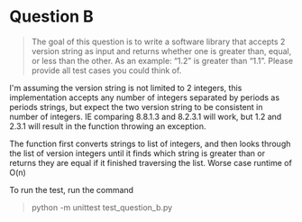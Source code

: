 # Question B

>The goal of this question is to write a software library that accepts 2 version string as input and returns whether one is greater than, equal, or less than the other. As an example: “1.2” is greater than “1.1”. Please provide all test cases you could think of.

I'm assuming the version string is not limited to 2 integers, this implementation accepts any number of integers
separated by periods as periods strings, but expect the two version string to be consistent in number of integers.
IE comparing 8.8.1.3 and 8.2.3.1 will work, but 1.2 and 2.3.1 will result in the function throwing an exception.

The function first converts strings to list of integers, and then looks through the list of version integers
until it finds which string is greater than or returns they are equal if it finished traversing the list. Worse case runtime of O(n)


To run the test, run the command
>python -m unittest test_question_b.py